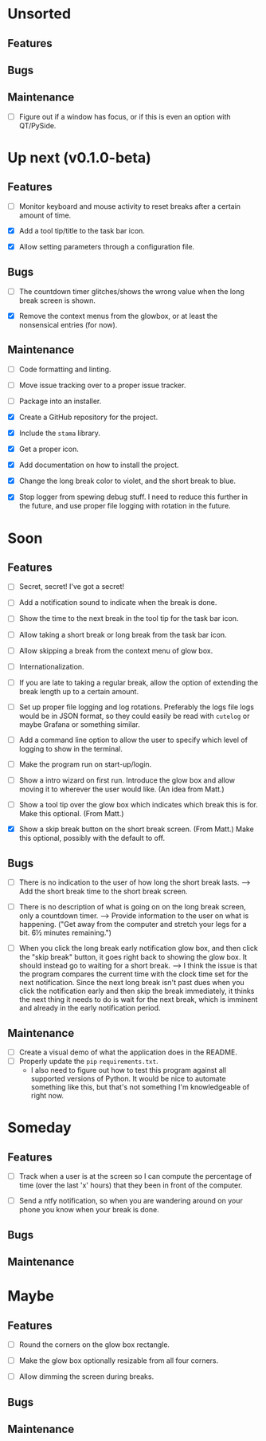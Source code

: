 Unsorted
========================================================================

Features
------------------------------------------------------------------------



Bugs
------------------------------------------------------------------------



Maintenance
------------------------------------------------------------------------

- [ ] Figure out if a window has focus, or if this is even an option
  with QT/PySide.


Up next  (v0.1.0-beta)
========================================================================

Features
------------------------------------------------------------------------

- [ ] Monitor keyboard and mouse activity to reset breaks after a
  certain amount of time.
- [x] Add a tool tip/title to the task bar icon.
- [x] Allow setting parameters through a configuration file.


Bugs
------------------------------------------------------------------------

- [ ] The countdown timer glitches/shows the wrong value when the long
  break screen is shown.
- [x] Remove the context menus from the glowbox, or at least the
  nonsensical entries (for now).


Maintenance
------------------------------------------------------------------------

- [ ] Code formatting and linting.
- [ ] Move issue tracking over to a proper issue tracker.
- [ ] Package into an installer.
- [x] Create a GitHub repository for the project.
- [x] Include the `stama` library.
- [x] Get a proper icon.
- [x] Add documentation on how to install the project.
- [x] Change the long break color to violet, and the short break to
  blue.
- [x] Stop logger from spewing debug stuff.  I need to reduce this
  further in the future, and use proper file logging with rotation in
  the future.


Soon
========================================================================

Features
------------------------------------------------------------------------

- [ ] Secret, secret!  I've got a secret!
- [ ] Add a notification sound to indicate when the break is done.
- [ ] Show the time to the next break in the tool tip for the task bar
  icon.
- [ ] Allow taking a short break or long break from the task bar icon.
- [ ] Allow skipping a break from the context menu of glow box.
- [ ] Internationalization.
- [ ] If you are late to taking a regular break, allow the option of
  extending the break length up to a certain amount.
- [ ] Set up proper file logging and log rotations.  Preferably the logs
  file logs would be in JSON format, so they could easily be read with
  `cutelog` or maybe Grafana or something similar.
- [ ] Add a command line option to allow the user to specify which level
  of logging to show in the terminal.
- [ ] Make the program run on start-up/login.
- [ ] Show a intro wizard on first run.  Introduce the glow box and
  allow moving it to wherever the user would like.  (An idea from
  Matt.)
- [ ] Show a tool tip over the glow box which indicates which break this
  is for.  Make this optional.  (From Matt.)
- [x] Show a skip break button on the short break screen.  (From
  Matt.)  Make this optional, possibly with the default to off.


Bugs
------------------------------------------------------------------------

- [ ] There is no indication to the user of how long the short break
  lasts.  -->  Add the short break time to the short break screen.
- [ ] There is no description of what is going on on the long break
  screen, only a countdown timer.  -->  Provide information to the user
  on what is happening.  ("Get away from the computer and stretch your
  legs for a bit.  6½ minutes remaining.")
- [ ] When you click the long break early notification glow box, and
  then click the "skip break" button, it goes right back to showing the
  glow box.  It should instead go to waiting for a short break.  -->  I
  think the issue is that the program compares the current time with the
  clock time set for the next notification.  Since the next long break
  isn't past dues when you click the notification early and then skip
  the break immediately, it thinks the next thing it needs to do is
  wait for the next break, which is imminent and already in the early
  notification period.


Maintenance
------------------------------------------------------------------------

- [ ] Create a visual demo of what the application does in the README.
- [ ] Properly update the `pip` `requirements.txt`.
	- I also need to figure out how to test this program against all
	  supported versions of Python.  It would be nice to automate
	  something like this, but that's not something I'm knowledgeable of
	  right now.


Someday
========================================================================

Features
------------------------------------------------------------------------

- [ ] Track when a user is at the screen so I can compute the percentage
  of time (over the last 'x' hours) that they been in front of the
  computer.
- [ ] Send a ntfy notification, so when you are wandering around on your
  phone you know when your break is done.


Bugs
------------------------------------------------------------------------



Maintenance
------------------------------------------------------------------------



Maybe
========================================================================

Features
------------------------------------------------------------------------

- [ ] Round the corners on the glow box rectangle.
- [ ] Make the glow box optionally resizable from all four corners.
- [ ] Allow dimming the screen during breaks.


Bugs
------------------------------------------------------------------------



Maintenance
------------------------------------------------------------------------



